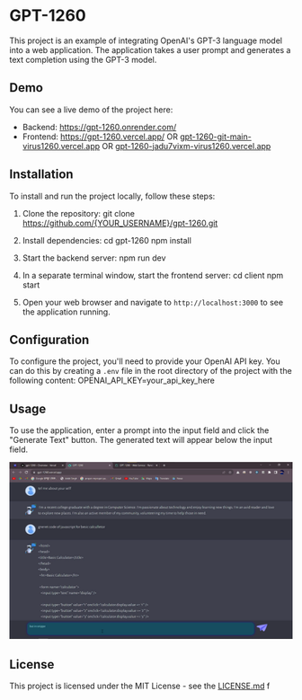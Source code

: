# GPT-1260

This project is an example of integrating OpenAI's GPT-3 language model into a web application. The application takes a user prompt and generates a text completion using the GPT-3 model. 

## Demo

You can see a live demo of the project here:
- Backend: https://gpt-1260.onrender.com/
- Frontend: https://gpt-1260.vercel.app/ OR [gpt-1260-git-main-virus1260.vercel.app](https://gpt-1260-git-main-virus1260.vercel.app/) OR [gpt-1260-jadu7vixm-virus1260.vercel.app](https://gpt-1260-jadu7vixm-virus1260.vercel.app/)

## Installation

To install and run the project locally, follow these steps:

1. Clone the repository:
git clone https://github.com/{YOUR_USERNAME}/gpt-1260.git



2. Install dependencies:
cd gpt-1260
npm install



3. Start the backend server:
npm run dev



4. In a separate terminal window, start the frontend server:
cd client
npm start



5. Open your web browser and navigate to `http://localhost:3000` to see the application running.

## Configuration

To configure the project, you'll need to provide your OpenAI API key. You can do this by creating a `.env` file in the root directory of the project with the following content:
OPENAI_API_KEY=your_api_key_here


## Usage

To use the application, enter a prompt into the input field and click the "Generate Text" button. The generated text will appear below the input field.

[![Preview Recording Of GPT-1260 Working](./preview/thumbnail.png)](./preview/preview.mp4)


## License

This project is licensed under the MIT License - see the [LICENSE.md](LICENSE.md) f

